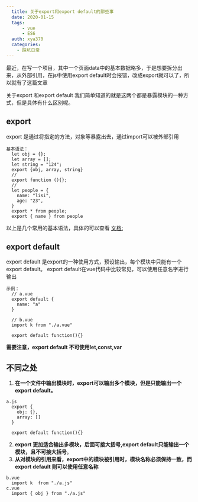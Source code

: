 ```yaml
---
  title: 关于export和export default的那些事
  date: 2020-01-15
  tags:
      - vue
      - ES6
  auth: xya370
  categories:
    - 踩坑日常
---
```


<!-- # 关于export和export default的那些事 -->
  最近，在写一个项目，其中一个页面data中的基本数据略多，于是想要拆分出来，从外部引用，在js中使用export default时会报错，改成export就可以了，所以就有了这篇文章

  关于export 和export default 我们简单知道的就是这两个都是暴露模块的一种方式，但是具体有什么区别呢。

## export
  export 是通过将指定的方法，对象等暴露出去，通过import可以被外部引用

    基本语法：
      let obj = {};
      let array = [];
      let string = "124";
      export {obj, array, string}
      //
      export function (){};
      //
      let people = {
        name: "lisi",
        age: "23",
      }
      export * from people;
      export { name } from people

  以上是几个常用的基本语法，具体的可以查看 [文档:](https://developer.mozilla.org/zh-TW/docs/Web/JavaScript/Reference/Statements/export)

## export default
  export default 是export的一种使用方式，预设输出，每个模块中只能有一个export default。
  export default在vue代码中比较常见，可以使用任意名字进行输出

    示例：
      // a.vue
      export default {
        name: "a"
      }

      // b.vue
      import k from "./a.vue"

      export default function(){}

  **需要注意，export default 不可使用let,const,var**

## 不同之处
  1. **在一个文件中输出模块时，export可以输出多个模块，但是只能输出一个export default。**

    a.js
      export {
        obj: {},
        array: []
      }

      export default function(){}

  2. **export 更加适合输出多模块，后面可接大括号,export default只能输出一个模块，且不可接大括号**。<br>
  3. **从对模块的引用来看，export中的模块被引用时，模块名称必须保持一致，而export default 则可以使用任意名称**

    b.vue
      import k  from "./a.js"
    c.vue
      import { obj } from "./a.js"